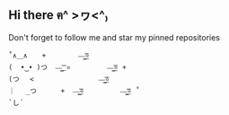 ## Hi there ฅ^ >ヮ<^₎
Don't forget to follow me and star my pinned repositories
```
˚∧＿∧  　+        —̳͟͞͞⭐
(  •‿• )つ  —̳͟͞͞ ⭐         —̳͟͞͞⭐ +
(つ　 <                —̳͟͞͞⭐
｜　 _つ      +  —̳͟͞͞⭐         —̳͟͞͞⭐ ˚
`し´
```
